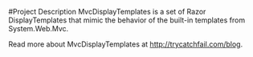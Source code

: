 #Project Description
MvcDisplayTemplates is a set of Razor DisplayTemplates that mimic the behavior of the built-in templates from System.Web.Mvc.  

Read more about MvcDisplayTemplates at http://trycatchfail.com/blog.